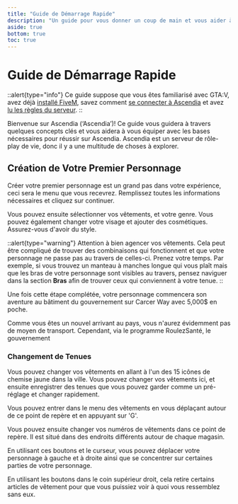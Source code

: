 ```yaml
---
title: "Guide de Démarrage Rapide"
description: "Un guide pour vous donner un coup de main et vous aider à traverser votre premier jour sur Ascendia."
aside: true
bottom: true
toc: true
---
```


# Guide de Démarrage Rapide
 
::alert{type="info"}
Ce guide suppose que vous êtes familiarisé avec GTA:V, avez déjà [installé FiveM](/docs/guide-de-demarrage/installation), savez comment [se connecter à Ascendia](/docs/guide-de-demarrage/comment-se-connecter) et avez [lu les règles du serveur](/docs/reglements/reglements).
::

Bienvenue sur Ascendia (‘Ascendia’)! Ce guide vous guidera à travers quelques concepts clés et vous aidera à vous équiper avec les bases nécessaires pour réussir sur Ascendia. Ascendia est un serveur de rôle-play de vie, donc il y a une multitude de choses à explorer.

## Création de Votre Premier Personnage

Créer votre premier personnage est un grand pas dans votre expérience, ceci sera le menu que vous recevrez. Remplissez toutes les informations nécessaires et cliquez sur continuer.

Vous pouvez ensuite sélectionner vos vêtements, et votre genre. Vous pouvez également changer votre visage et ajouter des cosmétiques. Assurez-vous d'avoir du style.

::alert{type="warning"}
Attention à bien agencer vos vêtements. Cela peut être compliqué de trouver des combinaisons qui fonctionnent et que votre personnage ne passe pas au travers de celles-ci. Prenez votre temps. Par exemple, si vous trouvez un manteau à manches longue qui vous plaît mais que les bras de votre personnage sont visibles au travers, pensez naviguer dans la section **Bras** afin de trouver ceux qui conviennent à votre tenue.
::

Une fois cette étape complétée, votre personnage commencera son aventure au bâtiment du gouvernement sur Carcer Way avec 5,000$ en poche. 

Comme vous êtes un nouvel arrivant au pays, vous n'aurez évidemment pas de moyen de transport. Cependant, via le programme RoulezSanté, le gouvernement 

### Changement de Tenues

Vous pouvez changer vos vêtements en allant à l'un des 15 icônes de chemise jaune dans la ville. Vous pouvez changer vos vêtements ici, et ensuite enregistrer des tenues que vous pouvez garder comme un pré-réglage et changer rapidement.

Vous pouvez entrer dans le menu des vêtements en vous déplaçant autour de ce point de repère et en appuyant sur 'G'.

Vous pouvez ensuite changer vos numéros de vêtements dans ce point de repère. Il est situé dans des endroits différents autour de chaque magasin.

En utilisant ces boutons et le curseur, vous pouvez déplacer votre personnage à gauche et à droite ainsi que se concentrer sur certaines parties de votre personnage. 

En utilisant les boutons dans le coin supérieur droit, cela retire certains articles de vêtement pour que vous puissiez voir à quoi vous ressemblez sans eux.
